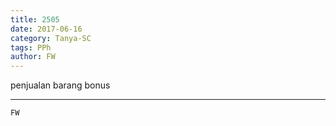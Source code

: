 ```yaml
---
title: 2505
date: 2017-06-16
category: Tanya-SC
tags: PPh
author: FW
---
```


penjualan barang bonus

---



`FW`
